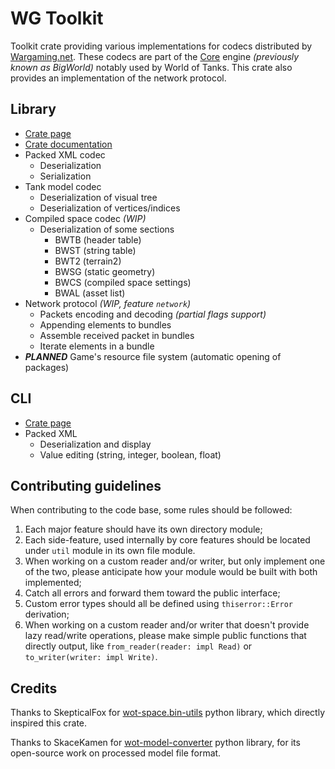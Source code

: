 # WG Toolkit
Toolkit crate providing various implementations for codecs distributed by [Wargaming.net](https://wargaming.net/). 
These codecs are part of the [Core](https://wotencore.net/) engine *(previously known as BigWorld)* notably used by 
World of Tanks. This crate also provides an implementation of the network protocol.

## Library
- [Crate page](https://crates.io/crates/wg-toolkit)
- [Crate documentation](https://docs.rs/wg-toolkit)
- Packed XML codec
  - Deserialization
  - Serialization
- Tank model codec
  - Deserialization of visual tree
  - Deserialization of vertices/indices
- Compiled space codec *(WIP)*
  - Deserialization of some sections
    - BWTB (header table)
    - BWST (string table)
    - BWT2 (terrain2)
    - BWSG (static geometry)
    - BWCS (compiled space settings)
    - BWAL (asset list)
- Network protocol *(WIP, feature `network`)*
  - Packets encoding and decoding *(partial flags support)*
  - Appending elements to bundles
  - Assemble received packet in bundles
  - Iterate elements in a bundle
- ***PLANNED*** Game's resource file system (automatic opening of packages)

## CLI
- [Crate page](https://crates.io/crates/wg-toolkit-cli)
- Packed XML
  - Deserialization and display
  - Value editing (string, integer, boolean, float)

## Contributing guidelines
When contributing to the code base, some rules should be followed:
1. Each major feature should have its own directory module;
2. Each side-feature, used internally by core features should be located under `util` module in its own file module.
3. When working on a custom reader and/or writer, but only implement one of the two, please anticipate how your module would be built with both implemented;
4. Catch all errors and forward them toward the public interface;
5. Custom error types should all be defined using `thiserror::Error` derivation;
6. When working on a custom reader and/or writer that doesn't provide lazy read/write operations, please make simple public functions that directly output, like `from_reader(reader: impl Read)` or `to_writer(writer: impl Write)`.

## Credits
Thanks to SkepticalFox for [wot-space.bin-utils](https://bitbucket.org/SkepticalFox/wot-space.bin-utils/src/master/) python library, which directly inspired this crate.

Thanks to SkaceKamen for [wot-model-converter](https://github.com/SkaceKamen/wot-model-converter) python library, for its open-source work on processed model file format.
